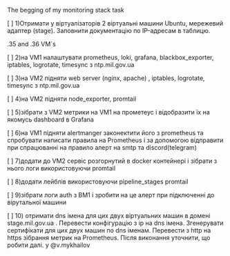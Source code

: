 The begging of my monitoring stack task 

[ ] 1)Отримати у віртуалізаторів 2 віртуальні машини Ubuntu, мережевий адаптер (stage). Заповнити документацію по IP-адресам в таблицю.

.35 and .36 VM`s

[ ] 2)на VM1 налаштувати prometheus, loki, grafana, blackbox_exporter, iptables, logrotate, timesync з ntp.mil.gov.ua



[ ] 3)на VM2 підняти web server (nginx, apache) , iptables, logrotate, timesync з ntp.mil.gov.ua


[ ] 4)на VM2 підняти node_exporter, promtail


[ ] 5)зібрати з VM2 метрики на VM1 на прометеус і відобразити їх на якомусь dashboard в Grafana


[ ] 6)на VM1 підняти alertmanger законектити його з prometheus та спробувати написати правила на Prometheus і за допомогою відправити при спрацюванні на правило алерт на smtp та discord(telegram)


[ ] 7)додати до VM2 сервіс розгорнутий в docker контейнері і зібрати з нього логи використовуючи promtail


[ ] 8)додати лейблів використовуючи pipeline_stages promtail


[ ] 9)зібрати логи auth з ВМ1 і зробити на це алерт при підключенні до вірутальної машини


[ ] 10) отримати dns імена для цих двух віртуальних машин в домені stage.mil.gov.ua . Перевести конфігурацію з ip на dns імена. Згенерувати сертифікати для цих двух машин по dns іменам. Перевести з http на https зібрання метрик на Prometheus. Після виконання уточнити, що робити далі. у @v.mykhailov
